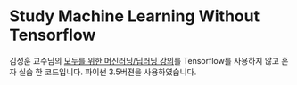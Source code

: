 # Study Machine Learning Without Tensorflow

김성훈 교수님의 [모두를 위한 머신러닝/딥러닝 강의](http://hunkim.github.io/ml/)를 Tensorflow를 사용하지 않고 혼자 실습 한 코드입니다.
파이썬 3.5버젼을 사용하였습니다.
